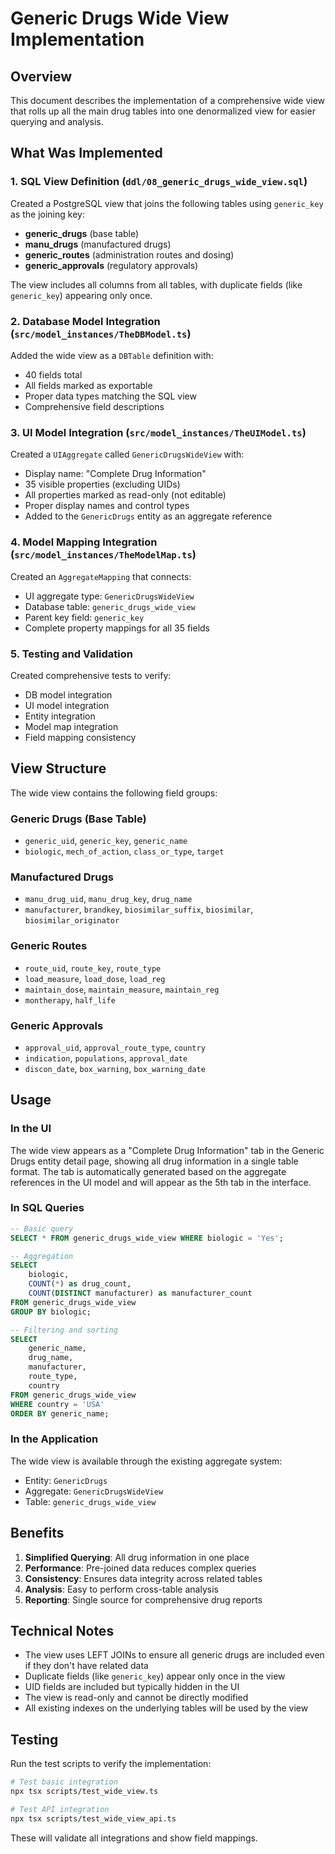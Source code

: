 # Generic Drugs Wide View Implementation

## Overview

This document describes the implementation of a comprehensive wide view that rolls up all the main drug tables into one denormalized view for easier querying and analysis.

## What Was Implemented

### 1. SQL View Definition (`ddl/08_generic_drugs_wide_view.sql`)

Created a PostgreSQL view that joins the following tables using `generic_key` as the joining key:

- **generic_drugs** (base table)
- **manu_drugs** (manufactured drugs)
- **generic_routes** (administration routes and dosing)
- **generic_approvals** (regulatory approvals)

The view includes all columns from all tables, with duplicate fields (like `generic_key`) appearing only once.

### 2. Database Model Integration (`src/model_instances/TheDBModel.ts`)

Added the wide view as a `DBTable` definition with:
- 40 fields total
- All fields marked as exportable
- Proper data types matching the SQL view
- Comprehensive field descriptions

### 3. UI Model Integration (`src/model_instances/TheUIModel.ts`)

Created a `UIAggregate` called `GenericDrugsWideView` with:
- Display name: "Complete Drug Information"
- 35 visible properties (excluding UIDs)
- All properties marked as read-only (not editable)
- Proper display names and control types
- Added to the `GenericDrugs` entity as an aggregate reference

### 4. Model Mapping Integration (`src/model_instances/TheModelMap.ts`)

Created an `AggregateMapping` that connects:
- UI aggregate type: `GenericDrugsWideView`
- Database table: `generic_drugs_wide_view`
- Parent key field: `generic_key`
- Complete property mappings for all 35 fields

### 5. Testing and Validation

Created comprehensive tests to verify:
- DB model integration
- UI model integration
- Entity integration
- Model map integration
- Field mapping consistency

## View Structure

The wide view contains the following field groups:

### Generic Drugs (Base Table)
- `generic_uid`, `generic_key`, `generic_name`
- `biologic`, `mech_of_action`, `class_or_type`, `target`

### Manufactured Drugs
- `manu_drug_uid`, `manu_drug_key`, `drug_name`
- `manufacturer`, `brandkey`, `biosimilar_suffix`, `biosimilar`, `biosimilar_originator`

### Generic Routes
- `route_uid`, `route_key`, `route_type`
- `load_measure`, `load_dose`, `load_reg`
- `maintain_dose`, `maintain_measure`, `maintain_reg`
- `montherapy`, `half_life`

### Generic Approvals
- `approval_uid`, `approval_route_type`, `country`
- `indication`, `populations`, `approval_date`
- `discon_date`, `box_warning`, `box_warning_date`

## Usage

### In the UI
The wide view appears as a "Complete Drug Information" tab in the Generic Drugs entity detail page, showing all drug information in a single table format. The tab is automatically generated based on the aggregate references in the UI model and will appear as the 5th tab in the interface.

### In SQL Queries
```sql
-- Basic query
SELECT * FROM generic_drugs_wide_view WHERE biologic = 'Yes';

-- Aggregation
SELECT 
    biologic,
    COUNT(*) as drug_count,
    COUNT(DISTINCT manufacturer) as manufacturer_count
FROM generic_drugs_wide_view 
GROUP BY biologic;

-- Filtering and sorting
SELECT 
    generic_name,
    drug_name,
    manufacturer,
    route_type,
    country
FROM generic_drugs_wide_view 
WHERE country = 'USA'
ORDER BY generic_name;
```

### In the Application
The wide view is available through the existing aggregate system:
- Entity: `GenericDrugs`
- Aggregate: `GenericDrugsWideView`
- Table: `generic_drugs_wide_view`

## Benefits

1. **Simplified Querying**: All drug information in one place
2. **Performance**: Pre-joined data reduces complex queries
3. **Consistency**: Ensures data integrity across related tables
4. **Analysis**: Easy to perform cross-table analysis
5. **Reporting**: Single source for comprehensive drug reports

## Technical Notes

- The view uses LEFT JOINs to ensure all generic drugs are included even if they don't have related data
- Duplicate fields (like `generic_key`) appear only once in the view
- UID fields are included but typically hidden in the UI
- The view is read-only and cannot be directly modified
- All existing indexes on the underlying tables will be used by the view

## Testing

Run the test scripts to verify the implementation:

```bash
# Test basic integration
npx tsx scripts/test_wide_view.ts

# Test API integration
npx tsx scripts/test_wide_view_api.ts
```

These will validate all integrations and show field mappings. 